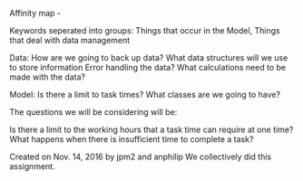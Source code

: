 Affinity map -

Keywords seperated into groups: Things that occur in the Model, Things that deal with data management

Data:
How are we going to back up data?
What data structures will we use to store information
Error handling the data?
What calculations need to be made with the data?

Model:
Is there a limit to task times?
What classes are we going to have?

The questions we will be considering will be:

Is there a limit to the working hours that a task time can require at one time?
What happens when there is insufficient time to complete a task?

Created on Nov. 14, 2016 by jpm2 and anphilip
We collectively did this assignment.
